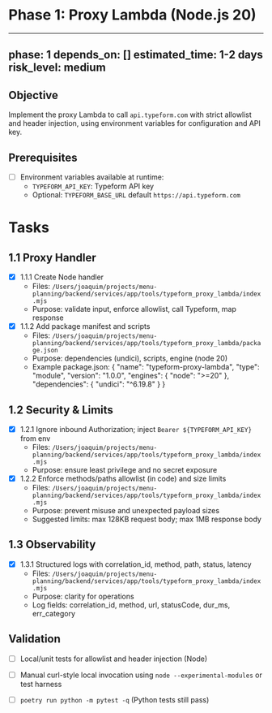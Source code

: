 # Phase 1: Proxy Lambda (Node.js 20)

---
phase: 1
depends_on: []
estimated_time: 1-2 days
risk_level: medium
---

## Objective
Implement the proxy Lambda to call `api.typeform.com` with strict allowlist and header injection, using environment variables for configuration and API key.

## Prerequisites
- [ ] Environment variables available at runtime:
  - `TYPEFORM_API_KEY`: Typeform API key
  - Optional: `TYPEFORM_BASE_URL` default `https://api.typeform.com`

# Tasks

## 1.1 Proxy Handler
- [x] 1.1.1 Create Node handler
  - Files: `/Users/joaquim/projects/menu-planning/backend/services/app/tools/typeform_proxy_lambda/index.mjs`
  - Purpose: validate input, enforce allowlist, call Typeform, map response
- [x] 1.1.2 Add package manifest and scripts
  - Files: `/Users/joaquim/projects/menu-planning/backend/services/app/tools/typeform_proxy_lambda/package.json`
  - Purpose: dependencies (undici), scripts, engine (node 20)
  - Example package.json:
    {
      "name": "typeform-proxy-lambda",
      "type": "module",
      "version": "1.0.0",
      "engines": { "node": ">=20" },
      "dependencies": { "undici": "^6.19.8" }
    }

## 1.2 Security & Limits
- [x] 1.2.1 Ignore inbound Authorization; inject `Bearer ${TYPEFORM_API_KEY}` from env
  - Files: `/Users/joaquim/projects/menu-planning/backend/services/app/tools/typeform_proxy_lambda/index.mjs`
  - Purpose: ensure least privilege and no secret exposure
- [x] 1.2.2 Enforce methods/paths allowlist (in code) and size limits
  - Files: `/Users/joaquim/projects/menu-planning/backend/services/app/tools/typeform_proxy_lambda/index.mjs`
  - Purpose: prevent misuse and unexpected payload sizes
  - Suggested limits: max 128KB request body; max 1MB response body

## 1.3 Observability
- [x] 1.3.1 Structured logs with correlation_id, method, path, status, latency
  - Files: `/Users/joaquim/projects/menu-planning/backend/services/app/tools/typeform_proxy_lambda/index.mjs`
  - Purpose: clarity for operations
  - Log fields: correlation_id, method, url, statusCode, dur_ms, err_category

## Validation
- [ ] Local/unit tests for allowlist and header injection (Node)
- [ ] Manual curl-style local invocation using `node --experimental-modules` or test harness
- [ ] `poetry run python -m pytest -q` (Python tests still pass)


